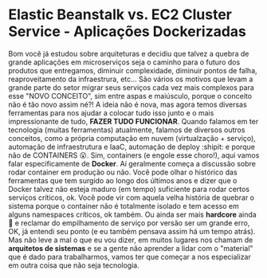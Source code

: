 # Elastic Beanstalk vs. EC2 Cluster Service - Aplicações Dockerizadas

Bom você já estudou sobre arquiteturas e decidiu que talvez a quebra de grande aplicações em microserviços seja o caminho para o futuro dos produtos que entregamos, diminuir complexidade, diminuir pontos de falha, reaproveitamento da infraestrura, etc... São vários os motivos que levam a grande parte do setor migrar seus serviços cada vez mais complexos para esse "NOVO CONCEITO", sim entre aspas e maiúsculo, porque o conceito não é tão novo assim né?! A ideia não é nova, mas agora temos diversas ferramentas para nos ajudar a colocar tudo isso junto e o mais impressionante de tudo, **FAZER TUDO FUNCIONAR**.
Quando falamos em ter tecnologia (muitas ferramentas) atualmente, falamos de diversos outros conceitos, como a própria computação em nuvem (virtualzação + serviço), automação de infraestrutura e IaaC, automação de deploy :shipit: e porque não de CONTAINERS :open_mouth:. 
Sim, containers (e engole esse choro!), aqui vamos falar especificamente de **Docker**. Aí geralmente começa a discussão sobre rodar container em produção ou não. Você pode olhar o histórico das ferramentas que tem surgido ao longo dos últimos anos e dizer que o Docker talvez não esteja maduro (em tempo) suficiente para rodar certos serviços críticos, ok. Você pode vir com aquela velha história de quebrar o sistema porque o container não é totalmente isolado e tem acesso em alguns namespaces críticos, ok também. Ou ainda ser mais **hardcore** ainda :metal: e reclamar do empilhamento de serviço por versão ser um grande erro, OK, já entendi seu ponto (e eu também pensava assim há um tempo atrás). Mas não leve a mal o que eu vou dizer, em muitos lugares nos chamam de **arquitetos de sistemas** e se a gente não aprender a lidar com o "material" que é dado para trabalharmos, vamos ter que começar a nos especializar em outra coisa que não seja tecnologia.


